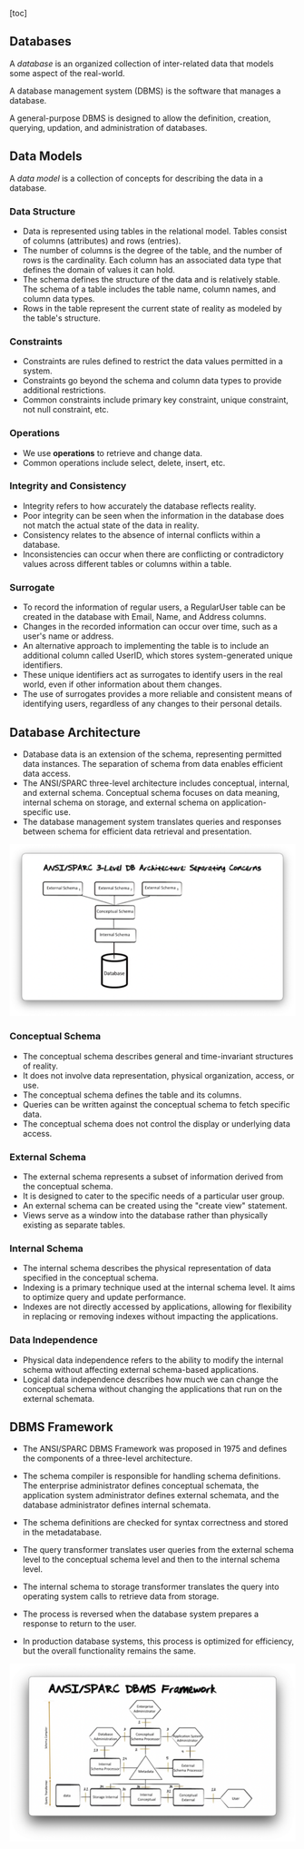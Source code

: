 [toc]

## Databases

A *database* is an organized collection of inter-related data that models some aspect of the real-world.

A database management system (DBMS) is the software that manages a database.

A general-purpose DBMS is designed to allow the definition, creation, querying, updation, and administration of databases.

## Data Models

A *data model* is a collection of concepts for describing the data in a database. 

### Data Structure

- Data is represented using tables in the relational model. Tables consist of columns (attributes) and rows (entries).
- The number of columns is the degree of the table, and the number of rows is the cardinality. Each column has an associated data type that defines the domain of values it can hold.
- The schema defines the structure of the data and is relatively stable. The schema of a table includes the table name, column names, and column data types.
- Rows in the table represent the current state of reality as modeled by the table's structure.

### Constraints

- Constraints are rules defined to restrict the data values permitted in a system.
- Constraints go beyond the schema and column data types to provide additional restrictions.
- Common constraints include primary key constraint, unique constraint, not null constraint, etc.

### Operations

- We use **operations** to retrieve and change data.
- Common operations include select, delete, insert, etc.

### Integrity and Consistency

- Integrity refers to how accurately the database reflects reality.
- Poor integrity can be seen when the information in the database does not match the actual state of the data in reality.
- Consistency relates to the absence of internal conflicts within a database.
- Inconsistencies can occur when there are conflicting or contradictory values across different tables or columns within a table.

### Surrogate

- To record the information of regular users, a RegularUser table can be created in the database with Email, Name, and Address columns.
- Changes in the recorded information can occur over time, such as a user's name or address.
- An alternative approach to implementing the table is to include an additional column called UserID, which stores system-generated unique identifiers.
- These unique identifiers act as surrogates to identify users in the real world, even if other information about them changes.
- The use of surrogates provides a more reliable and consistent means of identifying users, regardless of any changes to their personal details.

## Database Architecture

- Database data is an extension of the schema, representing permitted data instances. The separation of schema from data enables efficient data access. 
- The ANSI/SPARC three-level architecture includes conceptual, internal, and external schema. Conceptual schema focuses on data meaning, internal schema on storage, and external schema on application-specific use.
- The database management system translates queries and responses between schema for efficient data retrieval and presentation.

![A diagram of the ANSI/SPARC 3-level database architecture.](../Images/20220829220512.png)

### Conceptual Schema

- The conceptual schema describes general and time-invariant structures of reality.
- It does not involve data representation, physical organization, access, or use.
- The conceptual schema defines the table and its columns.
- Queries can be written against the conceptual schema to fetch specific data.
- The conceptual schema does not control the display or underlying data access.

### External Schema

- The external schema represents a subset of information derived from the conceptual schema.
- It is designed to cater to the specific needs of a particular user group.
- An external schema can be created using the "create view" statement.
- Views serve as a window into the database rather than physically existing as separate tables.

### Internal Schema

- The internal schema describes the physical representation of data specified in the conceptual schema.
- Indexing is a primary technique used at the internal schema level. It aims to optimize query and update performance.
- Indexes are not directly accessed by applications, allowing for flexibility in replacing or removing indexes without impacting the applications.

### Data Independence

- Physical data independence refers to the ability to modify the internal schema without affecting external schema-based applications.
- Logical data independence describes how much we can change the conceptual schema without changing the applications that run on the external schemata.

## DBMS Framework

- The ANSI/SPARC DBMS Framework was proposed in 1975 and defines the components of a three-level architecture.

- The schema compiler is responsible for handling schema definitions. The enterprise administrator defines conceptual schemata, the application system administrator defines external schemata, and the database administrator defines internal schemata.
- The schema definitions are checked for syntax correctness and stored in the metadatabase.
- The query transformer translates user queries from the external schema level to the conceptual schema level and then to the internal schema level.
- The internal schema to storage transformer translates the query into operating system calls to retrieve data from storage.
- The process is reversed when the database system prepares a response to return to the user.
- In production database systems, this process is optimized for efficiency, but the overall functionality remains the same.

![The ANSI/SPARC DBMS Framework.](../Images/20220830151759.png)